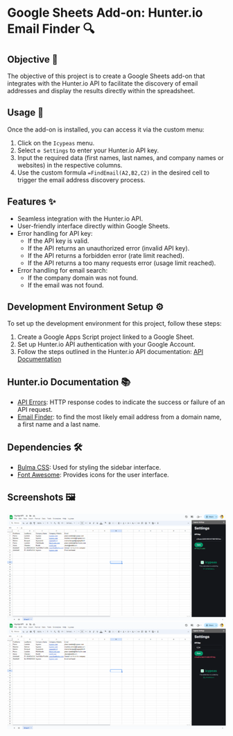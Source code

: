 # Google Sheets Add-on: Hunter.io Email Finder 🔍

## Objective 🎯
The objective of this project is to create a Google Sheets add-on that integrates with the Hunter.io API to facilitate the discovery of email addresses and display the results directly within the spreadsheet.

## Usage 🚀
Once the add-on is installed, you can access it via the custom menu:
1. Click on the `Icypeas` menu.
2. Select `⚙️ Settings` to enter your Hunter.io API key.
3. Input the required data (first names, last names, and company names or websites) in the respective columns.
4. Use the custom formula `=FindEmail(A2,B2,C2)` in the desired cell to trigger the email address discovery process.

## Features ✨
- Seamless integration with the Hunter.io API.
- User-friendly interface directly within Google Sheets.
- Error handling for API key:
  - If the API key is valid.
  - If the API returns an unauthorized error (invalid API key).
  - If the API returns a forbidden error (rate limit reached).
  - If the API returns a too many requests error (usage limit reached).
- Error handling for email search:
  - If the company domain was not found.
  - If the email was not found.

## Development Environment Setup ⚙️
To set up the development environment for this project, follow these steps:
1. Create a Google Apps Script project linked to a Google Sheet.
2. Set up Hunter.io API authentication with your Google Account.
3. Follow the steps outlined in the Hunter.io API documentation: [API Documentation](https://hunter.io/api-documentation)

## Hunter.io Documentation 📚
- [API Errors](https://hunter.io/api-documentation#errors): HTTP response codes to indicate the success or failure of an API request.
- [Email Finder](https://hunter.io/api-documentation#email-finder): to find the most likely email address from a domain name, a first name and a last name.

## Dependencies 🛠️
- [Bulma CSS](https://bulma.io): Used for styling the sidebar interface.
- [Font Awesome](https://fontawesome.com): Provides icons for the user interface.

## Screenshots 🖼️
![API Success](https://github.com/abdemeh/Hunter.io/blob/main/screenshots/api-success.png?raw=true)
![API Error](https://github.com/abdemeh/Hunter.io/blob/main/screenshots/api-error.png?raw=true)